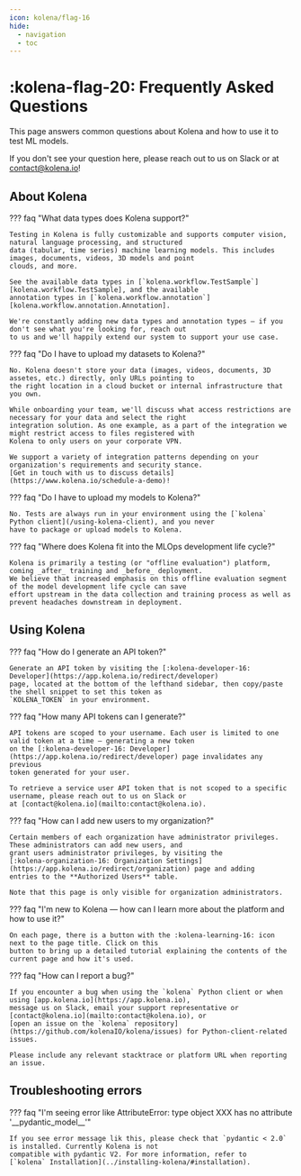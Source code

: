 ```yaml
---
icon: kolena/flag-16
hide:
  - navigation
  - toc
---
```


# :kolena-flag-20: Frequently Asked Questions

This page answers common questions about Kolena and how to use it to test ML models.

If you don't see your question here, please reach out to us on Slack or at
[contact@kolena.io](mailto:contact@kolena.io)!



## About Kolena

??? faq "What data types does Kolena support?"

    Testing in Kolena is fully customizable and supports computer vision, natural language processing, and structured
    data (tabular, time series) machine learning models. This includes images, documents, videos, 3D models and point
    clouds, and more.

    See the available data types in [`kolena.workflow.TestSample`][kolena.workflow.TestSample], and the available
    annotation types in [`kolena.workflow.annotation`][kolena.workflow.annotation.Annotation].

    We're constantly adding new data types and annotation types — if you don't see what you're looking for, reach out
    to us and we'll happily extend our system to support your use case.

??? faq "Do I have to upload my datasets to Kolena?"

    No. Kolena doesn't store your data (images, videos, documents, 3D assetes, etc.) directly, only URLs pointing to
    the right location in a cloud bucket or internal infrastructure that you own.

    While onboarding your team, we'll discuss what access restrictions are necessary for your data and select the right
    integration solution. As one example, as a part of the integration we might restrict access to files registered with
    Kolena to only users on your corporate VPN.

    We support a variety of integration patterns depending on your organization's requirements and security stance.
    [Get in touch with us to discuss details](https://www.kolena.io/schedule-a-demo)!

??? faq "Do I have to upload my models to Kolena?"

    No. Tests are always run in your environment using the [`kolena` Python client](/using-kolena-client), and you never
    have to package or upload models to Kolena.

??? faq "Where does Kolena fit into the MLOps development life cycle?"

    Kolena is primarily a testing (or "offline evaluation") platform, coming _after_ training and _before_ deployment.
    We believe that increased emphasis on this offline evaluation segment of the model development life cycle can save
    effort upstream in the data collection and training process as well as prevent headaches downstream in deployment.



## Using Kolena

??? faq "How do I generate an API token?"

    Generate an API token by visiting the [:kolena-developer-16: Developer](https://app.kolena.io/redirect/developer)
    page, located at the bottom of the lefthand sidebar, then copy/paste the shell snippet to set this token as
    `KOLENA_TOKEN` in your environment.

??? faq "How many API tokens can I generate?"

    API tokens are scoped to your username. Each user is limited to one valid token at a time — generating a new token
    on the [:kolena-developer-16: Developer](https://app.kolena.io/redirect/developer) page invalidates any previous
    token generated for your user.

    To retrieve a service user API token that is not scoped to a specific username, please reach out to us on Slack or
    at [contact@kolena.io](mailto:contact@kolena.io).

??? faq "How can I add new users to my organization?"

    Certain members of each organization have administrator privileges. These administrators can add new users, and
    grant users administrator privileges, by visiting the
    [:kolena-organization-16: Organization Settings](https://app.kolena.io/redirect/organization) page and adding
    entries to the **Authorized Users** table.

    Note that this page is only visible for organization administrators.

??? faq "I'm new to Kolena — how can I learn more about the platform and how to use it?"

    On each page, there is a button with the :kolena-learning-16: icon next to the page title. Click on this
    button to bring up a detailed tutorial explaining the contents of the current page and how it's used.

??? faq "How can I report a bug?"

    If you encounter a bug when using the `kolena` Python client or when using [app.kolena.io](https://app.kolena.io),
    message us on Slack, email your support representative or [contact@kolena.io](mailto:contact@kolena.io), or
    [open an issue on the `kolena` repository](https://github.com/kolenaIO/kolena/issues) for Python-client-related
    issues.

    Please include any relevant stacktrace or platform URL when reporting an issue.


## Troubleshooting errors

??? faq "I'm seeing error like AttributeError: type object XXX has no attribute '\_\_pydantic_model__'"

    If you see error message lik this, please check that `pydantic < 2.0` is installed. Currently Kolena is not
    compatible with pydantic V2. For more information, refer to
    [`kolena` Installation](../installing-kolena/#installation).
